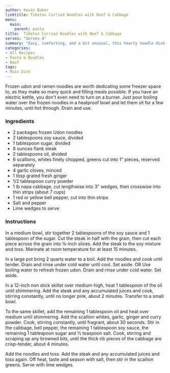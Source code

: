 ```yaml
---
author: Kevin Baker
linktitle: Tibetan Curried Noodles with Beef & Cabbage
menu:
  main:
    parent: pasta
title:  Tibetan Curried Noodles with Beef & Cabbage
serves: "Serves 4"
summary: "Easy, comforting, and a bit unusual, this hearty noodle dish needs nothing else to make a great weeknight meal."
categories:
- All Recipes
- Pasta & Noodles
- Beef
tags: 
- Main Dish
---
```


Frozen udon and ramen noodles are worth dedicating some freezer space to, as they make so many quick and filling meals possible. If you have an electric kettle, you don't even need to turn on a burner. Just pour boiling water over the frozen noodles in a heatproof bowl and let them sit for a few minutes, until hot through.  Drain and use.

### Ingredients

<div class="ingredient-list">

* 2 packages frozen Udon noodles  
* 2 tablespoons soy sauce, divided  
* 1 tablespoon sugar, divided  
* 8 ounces flank steak  
* 2 tablespoons oil, divided  
* 6 scallions, whites finely chopped, greens cut into 1" pieces, reserved separately  
* 4 garlic cloves, minced  
* 1 tbsp grated fresh ginger  
* 1/2 tablespoon curry powder  
* 1 lb napa cabbage, cut lengthwise into 3" wedges, then crosswise into thin strips (about 7 cups)  
* 1 red or yellow bell pepper, cut into thin strips  
* Salt and pepper  
* Lime wedges to serve  

</div>

### Instructions
In a medium bowl, stir together 2 tablespoons of the soy sauce and 1 tablespoon of the sugar. Cut the steak in half with the grain, then cut each piece across the grain into ¼-inch slices. Add the steak to the soy mixture and toss. Marinate at room temperature for at least 15 minutes.

In a large pot bring 2 quarts water to a boil. Add the noodles and cook until tender. Drain and rinse under cold water until cool. Set aside. OR Use boiling water to refresh frozen udon. Drain and rinse under cold water. Set aside.

In a 12-inch non stick skillet over medium-high, heat 1 tablespoon of the oil until shimmering. Add the steak and any accumulated juices and cook, stirring constantly, until no longer pink, about 2 minutes. Transfer to a small bowl.

To the same skillet, add the remaining 1 tablespoon oil and heat over medium until shimmering. Add the scallion whites, garlic, ginger and curry powder. Cook, stirring constantly, until fragrant, about 30 seconds. Stir in the cabbage, bell pepper, the remaining 1 tablespoon soy sauce, the remaining 1 tablespoon sugar and ½ teaspoon salt. Cook, stirring and scraping up any browned bits, until the thick rib pieces of the cabbage are crisp-tender, about 4 minutes.
 
Add the noodles and toss. Add the steak and any accumulated juices and toss again. Off heat, taste and season with salt, then stir in the scallion greens. Serve with lime wedges.
